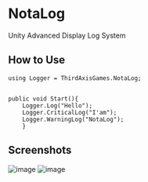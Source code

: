 # NotaLog
Unity Advanced Display Log System

## How to Use

````
using Logger = ThirdAxisGames.NotaLog;


public void Start(){
    Logger.Log("Hello");
    Logger.CriticalLog("I'am");
    Logger.WarningLog("NotaLog");
    }

````

## Screenshots

![image](https://github.com/user-attachments/assets/3326d733-4231-422b-99e9-aedd48092189)
![image](https://github.com/user-attachments/assets/88b3b882-9c7d-4c2d-bc6e-004e8ecd2608)




